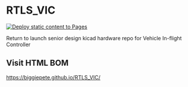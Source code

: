 # RTLS_VIC
[![Deploy static content to Pages](https://github.com/BiggiePete/RTLS_VIC/actions/workflows/static.yml/badge.svg)](https://github.com/BiggiePete/RTLS_VIC/actions/workflows/static.yml)

Return to launch senior design kicad hardware repo for Vehicle In-flight Controller 


## Visit HTML BOM
https://biggiepete.github.io/RTLS_VIC/
